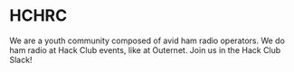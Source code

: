 # HCHRC

We are a youth community composed of avid ham radio operators. We do ham radio at Hack Club events, like at Outernet. Join us in the Hack Club Slack!